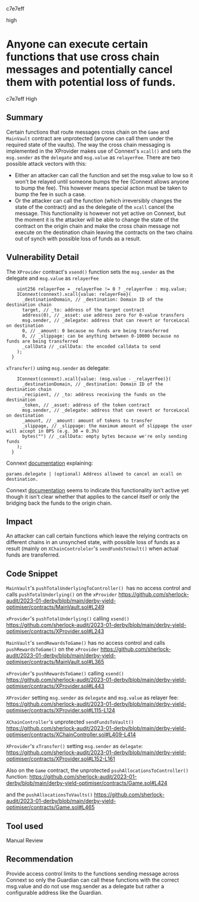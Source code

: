 c7e7eff

high

# Anyone can execute certain functions that use cross chain messages and potentially cancel them with potential loss of funds.

c7e7eff
High

## Summary
Certain functions that route messages cross chain on the `Game` and `MainVault` contract are unprotected (anyone can call them under the required state of the vaults). The way the cross chain messaging is implemented in the XProvider makes use of Connext's `xcall()` and sets the `msg.sender` as the `delegate` and `msg.value` as `relayerFee`. 
There are two possible attack vectors with this:
- Either an attacker can call the function and set the msg.value to low so it won't be relayed until someone bumps the fee (Connext allows anyone to bump the fee). This however means special action must be taken to bump the fee in such a case.
- Or the attacker can call the function  (which irreversibly changes the state of the contract) and as the delegate of the `xcall` cancel the message. This functionality is however not yet active on Connext, but the moment it is the attacker will be able to change the state of the contract on the origin chain and make the cross chain message not execute on the destination chain leaving the contracts on the two chains out of synch with possible loss of funds as a result.

## Vulnerability Detail
The `XProvider` contract's `xsend()`  function sets the `msg.sender` as the delegate and `msg.value` as `relayerFee`
```solidity
    uint256 relayerFee = _relayerFee != 0 ? _relayerFee : msg.value;
    IConnext(connext).xcall{value: relayerFee}(
      _destinationDomain, // _destination: Domain ID of the destination chain
      target, // _to: address of the target contract
      address(0), // _asset: use address zero for 0-value transfers
      msg.sender, // _delegate: address that can revert or forceLocal on destination
      0, // _amount: 0 because no funds are being transferred
      0, // _slippage: can be anything between 0-10000 because no funds are being transferred
      _callData // _callData: the encoded calldata to send
    );
  }
```

`xTransfer()` using `msg.sender` as delegate:
```solidity
    IConnext(connext).xcall{value: (msg.value - _relayerFee)}(
      _destinationDomain, // _destination: Domain ID of the destination chain
      _recipient, // _to: address receiving the funds on the destination
      _token, // _asset: address of the token contract
      msg.sender, // _delegate: address that can revert or forceLocal on destination
      _amount, // _amount: amount of tokens to transfer
      _slippage, // _slippage: the maximum amount of slippage the user will accept in BPS (e.g. 30 = 0.3%)
      bytes("") // _callData: empty bytes because we're only sending funds
    );
  }
```

Connext [documentation](https://docs.connext.network/developers/reference/SDK/sdk-base#parameters-9) explaining:
```solidity
params.delegate | (optional) Address allowed to cancel an xcall on destination.
```
Connext [documentation](https://docs.connext.network/developers/guides/handling-failures#high-slippage) seems to indicate this functionality isn't active yet though it isn't clear whether that applies to the cancel  itself or only the bridging back the funds to the origin chain.

## Impact
An attacker can call certain functions which leave the relying contracts on different chains in an unsynched state, with possible loss of funds as a result (mainly on `XChainControleler`'s `sendFundsToVault()` when actual funds are transferred.

## Code Snippet
`MainVault`'s `pushTotalUnderlyingToController() `has no access control and calls `pushTotalUnderlying()` on the `xProvider`
https://github.com/sherlock-audit/2023-01-derby/blob/main/derby-yield-optimiser/contracts/MainVault.sol#L249

`xProvider`'s `pushTotalUnderlying()` calling `xsend()`
https://github.com/sherlock-audit/2023-01-derby/blob/main/derby-yield-optimiser/contracts/XProvider.sol#L243

`MainVault`'s `sendRewardsToGame()` has no access control and calls `pushRewardsToGame()` on the `xProvider`
https://github.com/sherlock-audit/2023-01-derby/blob/main/derby-yield-optimiser/contracts/MainVault.sol#L365

`xProvider`'s `pushRewardsToGame()` calling `xsend()`
https://github.com/sherlock-audit/2023-01-derby/blob/main/derby-yield-optimiser/contracts/XProvider.sol#L443

`XProvider` setting `msg.sender` as `delegate` and `msg.value` as relayer fee:
https://github.com/sherlock-audit/2023-01-derby/blob/main/derby-yield-optimiser/contracts/XProvider.sol#L115-L124

`XChainController`'s unprotected `sendFundsToVault()`
https://github.com/sherlock-audit/2023-01-derby/blob/main/derby-yield-optimiser/contracts/XChainController.sol#L409-L414

`XProvider`'s `xTransfer()` setting `msg.sender` as `delegate`:
https://github.com/sherlock-audit/2023-01-derby/blob/main/derby-yield-optimiser/contracts/XProvider.sol#L152-L161

Also on the  `Game` contract, the unprotected `psuhAllocationsToController()` function:
https://github.com/sherlock-audit/2023-01-derby/blob/main/derby-yield-optimiser/contracts/Game.sol#L424

and the `pushAllocationsToVaults()`
https://github.com/sherlock-audit/2023-01-derby/blob/main/derby-yield-optimiser/contracts/Game.sol#L465

## Tool used
Manual Review

## Recommendation
Provide access control limits to the functions sending message across Connext so only the Guardian can call these functions with the correct msg.value and do not use msg.sender as a delegate but rather a configurable address like the Guardian.

